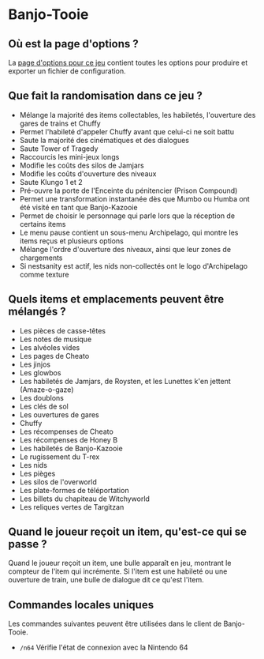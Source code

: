 # Banjo-Tooie

## Où est la page d'options ?

La [page d'options pour ce jeu](../player-options) contient toutes les options pour produire et exporter un fichier de configuration.

## Que fait la randomisation dans ce jeu ?

- Mélange la majorité des items collectables, les habiletés, l'ouverture des gares de trains et Chuffy
- Permet l'habileté d'appeler Chuffy avant que celui-ci ne soit battu
- Saute la majorité des cinématiques et des dialogues
- Saute Tower of Tragedy
- Raccourcis les mini-jeux longs
- Modifie les coûts des silos de Jamjars
- Modifie les coûts d'ouverture des niveaux
- Saute Klungo 1 et 2
- Pré-ouvre la porte de l'Enceinte du pénitencier (Prison Compound)
- Permet une transformation instantanée dès que Mumbo ou Humba ont été visité en tant que Banjo-Kazooie
- Permet de choisir le personnage qui parle lors que la réception de certains items
- Le menu pause contient un sous-menu Archipelago, qui montre les items reçus et plusieurs options
- Mélange l'ordre d'ouverture des niveaux, ainsi que leur zones de chargements
- Si nestsanity est actif, les nids non-collectés ont le logo d'Archipelago comme texture

## Quels items et emplacements peuvent être mélangés ?

- Les pièces de casse-têtes
- Les notes de musique
- Les alvéoles vides
- Les pages de Cheato
- Les jinjos
- Les glowbos
- Les habiletés de Jamjars, de Roysten, et les Lunettes k'en jettent (Amaze-o-gaze)
- Les doublons
- Les clés de sol
- Les ouvertures de gares
- Chuffy
- Les récompenses de Cheato
- Les récompenses de Honey B
- Les habiletés de Banjo-Kazooie
- Le rugissement du T-rex
- Les nids
- Les pièges
- Les silos de l'overworld
- Les plate-formes de téléportation
- Les billets du chapiteau de Witchyworld
- Les reliques vertes de Targitzan

## Quand le joueur reçoit un item, qu'est-ce qui se passe ?

Quand le joueur reçoit un item, une bulle apparaît en jeu, montrant le compteur de l'item qui incrémente. Si l'item est une habileté ou une ouverture de train, une bulle de dialogue dit ce qu'est l'item.

## Commandes locales uniques

Les commandes suivantes peuvent être utilisées dans le client de Banjo-Tooie.

- `/n64` Vérifie l'état de connexion avec la Nintendo 64

